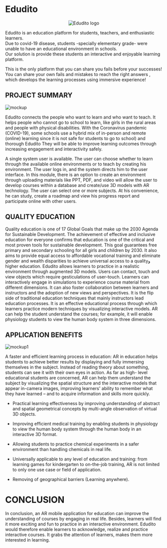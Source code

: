 # Edudito

<p align="center">
  <img src="https://user-images.githubusercontent.com/50237142/113069791-612d3380-91c1-11eb-8f95-acca29ef8d29.jpeg" alt="Edudito logo"/>
</p>


Edudito is an education platform for students, teachers, and enthusiastic learners.  
Due to covid-19 disease, students -specially elementary grade- were unable to have an educational environment in schools.  
Our solution is provide these students an interactive and enjoyable learning platform.

This is the only platform that you can share you fails before your successes!
You can share your own fails and mistakes to reach the right answers , which develops the learning processes using immersive experience!

## PROJECT SUMMARY

![mockup](https://user-images.githubusercontent.com/50237142/113069386-82d9eb00-91c0-11eb-9ceb-7c63c8e5edd8.jpeg)

Edudito connects the people who want to learn and who want to teach. It helps people
who cannot go to school to learn, like girls in the rural areas and people with physical
disabilities. With the Coronavirus pandemic (COVID-19), some
schools use a hybrid mix of in-person and remote (online) learning since it is not safe for
students to go to school) and thorough Edudito They will be able to improve learning
outcomes through increasing engagement and interactivity safely.

A single system user is available. The user can choose whether to learn through the
available online environments or to teach by creating his environment. The user logs in, and
the system directs him to the user interface. In this module, there is an option to create an
environment through uploading materials like PPT, PDF, and video will allow the user to
develop courses within a database and create/use 3D models with AR technology. The user
can select one or more subjects. At his convenience, he can study, create a roadmap and view
his progress report and participate online with other users.

## QUALITY EDUCATION
Quality education is one of 17 Global Goals that make up the 2030 Agenda for
Sustainable Development. The achievement of effective and inclusive education for everyone
confirms that education is one of the critical and most proven tools for sustainable
development. This goal guarantees free primary and secondary schooling for all girls and
children by 2030. It also aims to provide equal access to affordable vocational training and
eliminate gender and wealth disparities to achieve universal access to a qualityو higher
education.
Edudito allows learners to practice in a realistic environment through augmented 3D
models. Users can contact, touch and view objects which require gesticulations of user-touch.
Learners can interactively engage in simulations to experience course material from different
dimensions. It can also foster collaboration between learners and instructors and the adoption
of new views and perspectives.
It is the flip side of traditional education techniques that mainly instructors lead education
processes. It is an effective educational process through which learners practice modern
techniques by visualizing interactive models. AR can help the student understand the
courses; for example, it will enable physiology students to view the human body system in
three dimensions.

## APPLICATION BENEFITS

![mockup1](https://user-images.githubusercontent.com/50237142/113069724-45c22880-91c1-11eb-87fe-1fcaf9d8c4fb.jpeg)

A faster and efficient learning process in education: AR in education helps students to
achieve better results by displaying and fully immersing themselves in the subject. Instead of
reading theory about something, students can see it with their own eyes in action. As far as high-
level educational students are concerned, AR can help them understand the subject by visualizing
the spatial structure and the interactive models that appear in-camera images, improving learners&#39;
ability to remember what they have learned – and to acquire information and skills more quickly.

- Practical learning effectiveness by improving understanding of abstract and
spatial geometrical concepts by multi-angle observation of virtual 3D objects.

- Improving efficient medical training by enabling students in physiology to view
the human body system through the human body in an interactive 3D format.

- Allowing students to practice chemical experiments in a safer environment than
handling chemicals in real life.

- Universally applicable to any level of education and training: from learning games
for kindergarten to on-the-job training, AR is not limited to only one use case or
field of application.

- Removing of geographical barriers (Learning anywhere).

# CONCLUSION
In conclusion, an AR mobile application for education can improve the understanding of
courses by engaging in real life. Besides, learners will find it more exciting and fun to practice in
an interactive environment. Edudito would therefore enable learners to acknowledge, realize and practice
interactive courses. It grabs the attention of learners, makes them more interested in learning.

